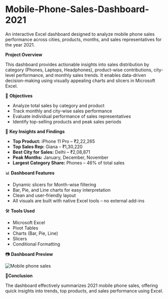 # Mobile-Phone-Sales-Dashboard-2021
An interactive Excel dashboard designed to analyze mobile phone sales performance across cities, products, months, and sales representatives for the year 2021.

**Project Overview**

This dashboard provides actionable insights into sales distribution by category (Phones, Laptops, Headphones), product-wise contributions, city-level performance, and monthly sales trends. It enables data-driven decision-making using visually appealing charts and slicers in Microsoft Excel.

🎯 **Objectives**

- Analyze total sales by category and product
- Track monthly and city-wise sales performance
- Evaluate individual performance of sales representatives
- Identify top-selling products and peak sales periods

📌 **Key Insights and Findings**

- **Top Product:** iPhone 11 Pro – ₹2,22,265  
- **Top Sales Rep:** Giana – ₹1,30,220  
- **Best City for Sales:** Delhi – ₹2,08,871  
- **Peak Months:** January, December, November  
- **Largest Category Share:** Phones – 46% of total sales 

📊 **Dashboard Features**

- Dynamic slicers for Month-wise filtering  
- Bar, Pie, and Line charts for easy interpretation  
- Clean and user-friendly layout  
- All visuals are built with native Excel tools – no external add-ins 

🛠️ **Tools Used**

- Microsoft Excel  
- Pivot Tables  
- Charts (Bar, Pie, Line)  
- Slicers  
- Conditional Formatting

📷 **Dashboard Preview**

![Mobile phone sales](https://github.com/user-attachments/assets/3cac41c5-a2a7-4db2-95e6-89c89f5eb2fb)


📌**Conclusion**

The dashboard effectively summarizes 2021 mobile phone sales, offering quick insights into trends, top products, and sales performance using Excel.

